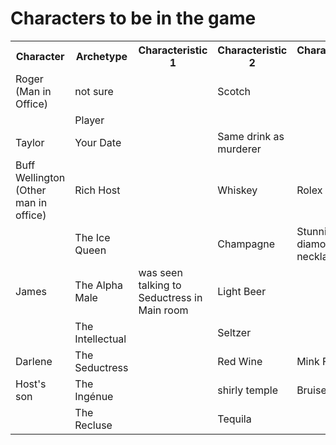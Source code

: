 # Characters to be in the game

<html>
<body>

<table style="width:100%">
  <tr>
    <th>Character</th>
    <th>Archetype</th>
    <th>Characteristic 1</th>
    <th>Characteristic 2</th>
    <th>Characteristic 3</th>
    <th>Characteristic 4</th>
    <th>Murderer Posibility?</th>
  </tr>
  <tr>
    <td> Roger (Man in Office)</td>
    <td>not sure</td>
    <td></td>
    <td>Scotch</td>
    <td></td>
    <td></td>
    <td></td>
  </tr>
  <tr>
    <td></td>
    <td> Player </td>
    <td></td>
    <td></td>
    <td></td>
    <td></td>
  </tr>
  <tr>
    <td> Taylor </td>
    <td> Your Date </td>
    <td></td>
    <td>Same drink as murderer</td>
    <td></td>
    <td></td>
    <td>Path A</td>
  </tr>
  <tr>
    <td> Buff Wellington (Other man in office)</td>
    <td> Rich Host</td>
    <td></td>
    <td>Whiskey</td>
    <td>Rolex Watch</td>
    <td></td>
    <td>Path B</td>
  </tr>
  <tr>
    <td></td>
    <td> The Ice Queen </td>
    <td></td>
    <td>Champagne</td>
    <td>Stunning diamond necklace</td>
    <td>Red Satin Dress</td>
    <td>Path C</td>
  </tr>
  <tr>
    <td> James </td>
    <td> The Alpha Male </td>
    <td>was seen talking to Seductress in Main room</td>
    <td>Light Beer</td>
    <td></td>
    <td></td>
    <td></td>
  </tr>
  <tr>
    <td></td>
    <td> The Intellectual </td>
    <td></td>
    <td>Seltzer</td>
    <td></td>
    <td></td>
    <td></td>
  </tr>
  <tr>
    <td> Darlene </td>
    <td> The Seductress </td>
    <td></td>
    <td>Red Wine</td>
    <td>Mink Fur Coat</td>
    <td></td>
    <td>Path D</td>
  </tr>
  <tr>
    <td>Host's son</td>
    <td> The Ingénue </td>
    <td></td>
    <td>shirly temple</td>
    <td>Bruise</td>
    <td></td>
    <td>Path E</td>
  </tr>
  <tr>
    <td></td>
    <td> The Recluse </td>
    <td></td>
    <td>Tequila</td>
    <td></td>
    <td></td>
    <td></td>
  </tr>
</table>

</body>
</html>

